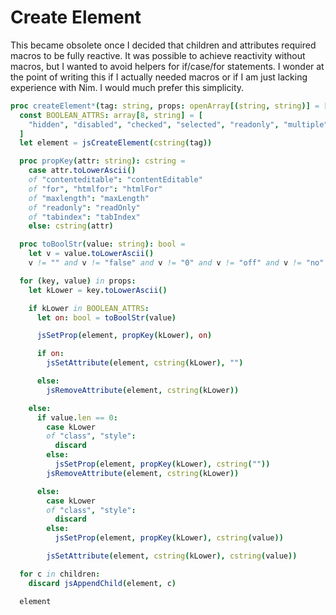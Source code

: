 # Create Element

This became obsolete once I decided that children and attributes required macros to be fully
reactive. It was possible to achieve reactivity without macros, but I wanted to avoid helpers
for if/case/for statements. I wonder at the point of writing this if I actually needed
macros or if I am just lacking experience with Nim. I would much prefer this simplicity.

```nim
proc createElement*(tag: string, props: openArray[(string, string)] = [], children: varargs[Node]): Node =
  const BOOLEAN_ATTRS: array[8, string] = [
    "hidden", "disabled", "checked", "selected", "readonly", "multiple", "required", "open"
  ]
  let element = jsCreateElement(cstring(tag))

  proc propKey(attr: string): cstring =
    case attr.toLowerAscii()
    of "contenteditable": "contentEditable"
    of "for", "htmlfor": "htmlFor"
    of "maxlength": "maxLength"
    of "readonly": "readOnly"
    of "tabindex": "tabIndex"
    else: cstring(attr)

  proc toBoolStr(value: string): bool =
    let v = value.toLowerAscii()
    v != "" and v != "false" and v != "0" and v != "off" and v != "no"

  for (key, value) in props:
    let kLower = key.toLowerAscii()

    if kLower in BOOLEAN_ATTRS:
      let on: bool = toBoolStr(value)

      jsSetProp(element, propKey(kLower), on)

      if on:
        jsSetAttribute(element, cstring(kLower), "")

      else:
        jsRemoveAttribute(element, cstring(kLower))

    else:
      if value.len == 0:
        case kLower
        of "class", "style":
          discard
        else:
          jsSetProp(element, propKey(kLower), cstring(""))
        jsRemoveAttribute(element, cstring(kLower))

      else:
        case kLower
        of "class", "style":
          discard
        else:
          jsSetProp(element, propKey(kLower), cstring(value))

        jsSetAttribute(element, cstring(kLower), cstring(value))

  for c in children:
    discard jsAppendChild(element, c)

  element
```
